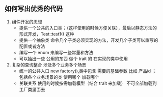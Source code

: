 ## 如何写出优秀的代码

1. 组件开发的思想 
   - 提供一个公共的入口类；（这样使用的时候方便关联），最后以静态方法的形式开发，Test::test1() 这种
   - 提供一个抽象类 命令几个子类必须实现的方法，开发几个子类可以重写的配置或者方法
   - 编写一个 enum 来编写一些常量和方法
   - 可以抽出一些 公用的东西 做个 trait 的 在实现的类中使用
2. 复杂的查询整合 涉及多个业务多个场景
   - 统一的公共入口 new factory(),类中包含 需要的基础参数 比如 产品id ；包括各个业务场景的类 使用哪个 加载哪个
   - 关联关系 使用的时候按需加载模型（结合 trait 来加载） 不可全部加载到工厂类里面去